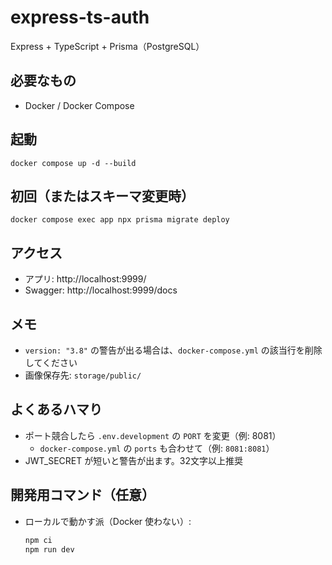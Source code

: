 # express-ts-auth

Express + TypeScript + Prisma（PostgreSQL）

## 必要なもの
- Docker / Docker Compose

## 起動
```
docker compose up -d --build
```

## 初回（またはスキーマ変更時）
```
docker compose exec app npx prisma migrate deploy
```

## アクセス
- アプリ: http://localhost:9999/
- Swagger: http://localhost:9999/docs

## メモ
- `version: "3.8"` の警告が出る場合は、`docker-compose.yml` の該当行を削除してください
- 画像保存先: `storage/public/`

## よくあるハマり
- ポート競合したら `.env.development` の `PORT` を変更（例: 8081）
  - `docker-compose.yml` の `ports` も合わせて（例: `8081:8081`）
- JWT_SECRET が短いと警告が出ます。32文字以上推奨

## 開発用コマンド（任意）
- ローカルで動かす派（Docker 使わない）:
  ```bash
  npm ci
  npm run dev
  ```

